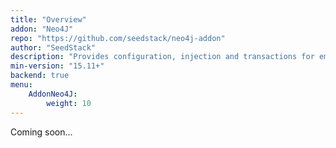 ```yaml
---
title: "Overview"
addon: "Neo4J"
repo: "https://github.com/seedstack/neo4j-addon"
author: "SeedStack"
description: "Provides configuration, injection and transactions for embedded Neo4J databases."
min-version: "15.11+"
backend: true
menu:
    AddonNeo4J:
        weight: 10
---
```


Coming soon...
